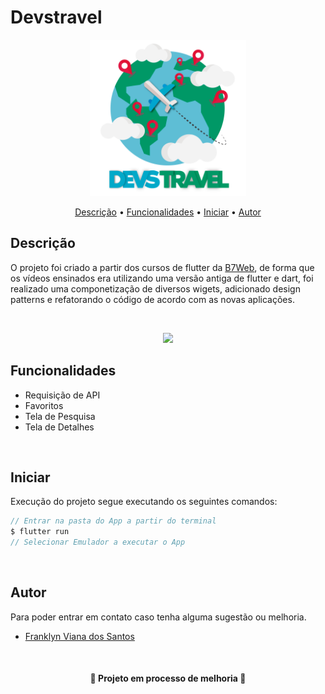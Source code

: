 # Devstravel

<p align="center"><img src="assets/flutter1_devstravel_logo.png" height="250" width="250"></p>

<p align="center">
 <a href="#description">Descrição</a> •
 <a href="#funcionalidades">Funcionalidades</a> • 
 <a href="#iniciar">Iniciar</a> • 
 <a href="#autor">Autor</a>
</p>




## Descrição

O projeto foi criado a partir dos cursos de flutter da <a align="center" href="https://b7web.com.br/fullstack/?gclid=Cj0KCQjwsrWZBhC4ARIsAGGUJupcaXGql2EkWl69UTS7Ss4BpXDDeg1X5hYRAgBy6bzzKgNoOek0WPIaAvDNEALw_wcB&ref=I24108426I">B7Web</a>, de forma que os vídeos ensinados era utilizando uma versão antiga de flutter e dart, foi realizado uma componetização de diversos wigets, adicionado design patterns e refatorando o código de acordo com as novas aplicações.

<br><p align="center"><img src="https://user-images.githubusercontent.com/26207086/192075200-b3bb50d3-4a71-422e-ac97-e14569785a58.gif" width="400"></p>

## Funcionalidades

- Requisição de API
- Favoritos
- Tela de Pesquisa
- Tela de Detalhes

<br>

## Iniciar

Execução do projeto segue executando os seguintes comandos:

```dart
// Entrar na pasta do App a partir do terminal
$ flutter run
// Selecionar Emulador a executar o App
```

<br>

## Autor

Para poder entrar em contato caso tenha alguma sugestão ou melhoria.

- [Franklyn Viana dos Santos](https://www.linkedin.com/in/franklyn-viana-dos-santos-553314169/)

<br>

<h4 align="center"> 🚧 Projeto em processo de melhoria 🚧 </h4>
